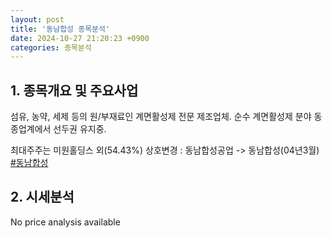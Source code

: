 ```yaml
---
layout: post
title: '동남합성 종목분석'
date: 2024-10-27 21:20:23 +0900
categories: 종목분석
---
```


## 1. 종목개요 및 주요사업

섬유, 농약, 세제 등의 원/부재료인 계면활성제 전문 제조업체. 순수 계면활성제 분야 동종업계에서 선두권 유지중. 

최대주주는 미원홀딩스 외(54.43%) 상호변경 : 동남합성공업 -> 동남합성(04년3월)
[#동남합성](#)

## 2. 시세분석

No price analysis available

